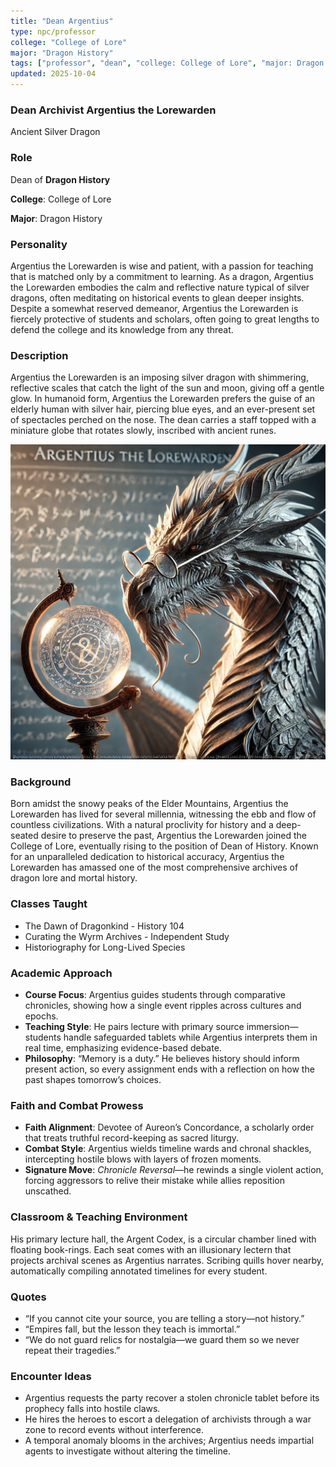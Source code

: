 ```yaml
---
title: "Dean Argentius"
type: npc/professor
college: "College of Lore"
major: "Dragon History"
tags: ["professor", "dean", "college: College of Lore", "major: Dragon History","variant:silver"]
updated: 2025-10-04
---
```


### Dean Archivist Argentius the Lorewarden

Ancient Silver Dragon

### Role

Dean of **Dragon History**

**College**: College of Lore

**Major**: Dragon History

### Personality

Argentius the Lorewarden is wise and patient, with a passion for teaching that is matched only by a commitment to learning. As a dragon, Argentius the Lorewarden embodies the calm and reflective nature typical of silver dragons, often meditating on historical events to glean deeper insights. Despite a somewhat reserved demeanor, Argentius the Lorewarden is fiercely protective of students and scholars, often going to great lengths to defend the college and its knowledge from any threat.

### Description

Argentius the Lorewarden is an imposing silver dragon with shimmering, reflective scales that catch the light of the sun and moon, giving off a gentle glow. In humanoid form, Argentius the Lorewarden prefers the guise of an elderly human with silver hair, piercing blue eyes, and an ever-present set of spectacles perched on the nose. The dean carries a staff topped with a miniature globe that rotates slowly, inscribed with ancient runes.

![DEC6CF45-45CB-49BA-A375-570657D435E7](/assets/images/DEC6CF45-45CB-49BA-A375-570657D435E7.webp)

### Background

Born amidst the snowy peaks of the Elder Mountains, Argentius the Lorewarden has lived for several millennia, witnessing the ebb and flow of countless civilizations. With a natural proclivity for history and a deep-seated desire to preserve the past, Argentius the Lorewarden joined the College of Lore, eventually rising to the position of Dean of History. Known for an unparalleled dedication to historical accuracy, Argentius the Lorewarden has amassed one of the most comprehensive archives of dragon lore and mortal history.

### Classes Taught

- The Dawn of Dragonkind - History 104
- Curating the Wyrm Archives - Independent Study
- Historiography for Long-Lived Species

### Academic Approach

- **Course Focus**: Argentius guides students through comparative chronicles, showing how a single event ripples across cultures and epochs.
- **Teaching Style**: He pairs lecture with primary source immersion—students handle safeguarded tablets while Argentius interprets them in real time, emphasizing evidence-based debate.
- **Philosophy**: “Memory is a duty.” He believes history should inform present action, so every assignment ends with a reflection on how the past shapes tomorrow’s choices.

### Faith and Combat Prowess

- **Faith Alignment**: Devotee of Aureon’s Concordance, a scholarly order that treats truthful record-keeping as sacred liturgy.
- **Combat Style**: Argentius wields timeline wards and chronal shackles, intercepting hostile blows with layers of frozen moments.
- **Signature Move**: *Chronicle Reversal*—he rewinds a single violent action, forcing aggressors to relive their mistake while allies reposition unscathed.

### Classroom & Teaching Environment

His primary lecture hall, the Argent Codex, is a circular chamber lined with floating book-rings. Each seat comes with an illusionary lectern that projects archival scenes as Argentius narrates. Scribing quills hover nearby, automatically compiling annotated timelines for every student.

### Quotes

- “If you cannot cite your source, you are telling a story—not history.”
- “Empires fall, but the lesson they teach is immortal.”
- “We do not guard relics for nostalgia—we guard them so we never repeat their tragedies.”

### Encounter Ideas

- Argentius requests the party recover a stolen chronicle tablet before its prophecy falls into hostile claws.
- He hires the heroes to escort a delegation of archivists through a war zone to record events without interference.
- A temporal anomaly blooms in the archives; Argentius needs impartial agents to investigate without altering the timeline.
